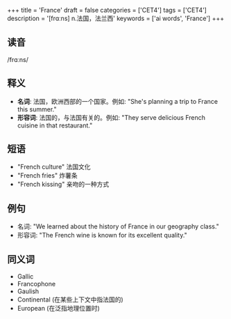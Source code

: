 +++
title = 'France'
draft = false
categories = ['CET4']
tags = ['CET4']
description = '[frɑːns] n.法国，法兰西'
keywords = ['ai words', 'France']
+++

## 读音
/frɑːns/

## 释义
- **名词**: 法国，欧洲西部的一个国家。例如: "She's planning a trip to France this summer."
- **形容词**: 法国的，与法国有关的。例如: "They serve delicious French cuisine in that restaurant."

## 短语
- "French culture" 法国文化
- "French fries" 炸薯条
- "French kissing" 亲吻的一种方式

## 例句
- 名词: "We learned about the history of France in our geography class."
- 形容词: "The French wine is known for its excellent quality."

## 同义词
- Gallic
- Francophone
- Gaulish
- Continental (在某些上下文中指法国的)
- European (在泛指地理位置时)
